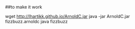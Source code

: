 ##to make it work

wget http://lhartikk.github.io/ArnoldC.jar
java -jar ArnoldC.jar fizzbuzz.arnoldc
java fizzbuzz
